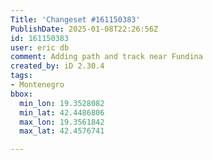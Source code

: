 ```yaml
---
Title: 'Changeset #161150383'
PublishDate: 2025-01-08T22:26:56Z
id: 161150383
user: eric db
comment: Adding path and track near Fundina
created_by: iD 2.30.4
tags:
- Montenegro
bbox:
  min_lon: 19.3528082
  min_lat: 42.4486806
  max_lon: 19.3561842
  max_lat: 42.4576741

---
```

